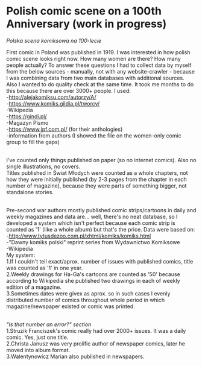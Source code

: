 # Polish comic scene on a 100th Anniversary (work in progress)
*Polska scena komiksowa na 100-lecie*

First comic in Poland was published in 1919. I was interested in how polish comic scene looks right now. How many women are there? How many people actually? To answer these questions I had to collect data by myself from the below sources - manually, not with any website-crawler - because I was combining data from two main databases with additional sources. Also I wanted to do quality check at the same time. It took me months to do this because there are over 3000+ people. I used:
<br>-http://alejakomiksu.com/autorzy/A/
<br>-https://www.komiks.gildia.pl/tworcy/
<br>-Wikipedia
<br>-https://gindi.pl/
<br>-Magazyn Pismo
<br>-https://www.jpf.com.pl/ (for their anthologies)
<br>-information from authors (I showed the file on the women-only comic group to fill the gaps)

<br>I've counted only things published on paper (so no internet comics). Also no single illustrations, no covers.
<br>Titles published in Świat Młodych were counted as a whole chapters, not how they were initially published (by 2-3 pages from the chapter in each number of magazine), because they were parts of something bigger, not standalone stories.

<br>Pre-second war authors mostly published comic strips/cartoons in daily and weekly magazines and data are... well, there's no neat database, so I developed a system which isn't perfect because each comic strip is counted as '1' (like a whole album) but that's the price. Data were based on:
<br>-http://www.tytusdezoo.com.pl/xhtml/komiks/komiks.html
<br>-"Dawny komiks polski" reprint series from Wydawnictwo Komiksowe
<br>-Wikipedia
<br>My system:
<br>1.If I couldn't tell exact/aprox. number of issues with published comics, title was counted as '1' in one year.
<br>2.Weekly drawings for Ha-Ga's cartoons are counted as '50' because according to Wikipedia she published two drawings in each of weekly edition of a magazine.
<br>3.Sometimes dates were givex as aprox. so in such cases I evenly distributed number of comics throughout whole period in which magazine/newspaper existed or comic was printed.

<br>*"Is that number an error?" section*
<br>1.Struzik Franciszek's comic really had over 2000+ issues. It was a daily comic. Yes, just one title.
<br>2.Christa Janusz was very prolific author of newspaper comics, later he moved into album format.
<br>3.Walentynowicz Marian also published in newspapers.
